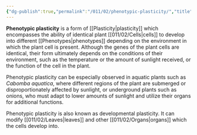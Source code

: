 ```yaml
---
{"dg-publish":true,"permalink":"/011/02/phenotypic-plasticity/","title":"Phenotypic Plasticity","tags":["BIOL412"],"noteIcon":"1","created":"2024-10-19T20:27:19.099-07:00","updated":"2024-10-03T23:14:45.354-07:00"}
---
```


**Phenotypic plasticity** is a form of [[Plasticity\|plasticity]] which encompasses the ability of identical plant [[011/02/Cells\|cells]] to develop into different [[Phenotypes\|phenotypes]] depending on the environment in which the plant cell is present. Although the genes of the plant cells are identical, their form ultimately depends on the conditions of their environment, such as the temperature or the amount of sunlight received, or the function of the cell in the plant.

Phenotypic plasticity can be especially observed in aquatic plants such as *Cabomba aquatica*, where different regions of the plant are submerged or disproportionately affected by sunlight, or underground plants such as onions, who must adapt to lower amounts of sunlight and utilize their organs for additional functions.

Phenotypic plasticity is also known as developmental plasticity. It can modify [[011/02/Leaves\|leaves]] and other [[011/02/Organs\|organs]] which the cells develop into.